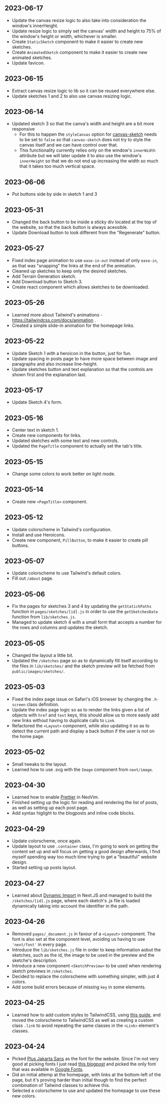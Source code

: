 ## 2023-06-17

* Update the canvas resize logic to also take into consideration the window's innerHeight.
* Update resize logic to simply set the canvas' width and height to 75% of the window's height or width, whichever is smaller.
* Create `StaticSketch` component to make it easier to create new sketches.
* Create `AnimatedSketch` component to make it easier to create new animated sketches.
* Update favicon.

## 2023-06-15

* Extract canvas resize logic to lib so it can be reused everywhere else.
* Update sketches 1 and 2 to also use canvas resizing logic.

## 2023-06-14

* Updated sketch 3 so that the canva's width and height are a bit more responsive
    * For this to happen the `styleCanvas` option for [canvas-sketch](https://github.com/mattdesl/canvas-sketch/blob/master/docs/api.md#size-settings) needs to 
      be set to `false` so that `canvas-sketch` does not try to style the canvas itself and we can have control over that.
    * This functionality currently relies only on the window's `innerWidth` attribute but we will later update it to also use the window's `innerHeight` so that we 
      do not end up increasing the width so much that it takes too much vertical space.

## 2023-06-06

* Put buttons side by side in sketch 1 and 3

## 2023-05-31

* Changed the back button to be inside a sticky div located at the top of the website, so that the back button is always acessible.
* Update Download button to look different from the "Regenerate" button.

## 2023-05-27

* Fixed index page animation to use `ease-in-out` instead of only `ease-in`, as that was "snapping" the links at the end of the animation.
* Cleaned up sketches to keep only the desired sketches.
* Add Terrain Generation sketch.
* Add Download button to Sketch 3.
* Create react component which allows sketches to be downloaded.

## 2023-05-26

* Learned more about Tailwind's animations - https://tailwindcss.com/docs/animation .
* Created a simple slide-in animation for the homepage links.

## 2023-05-22

* Update Sketch 1 with a heroicon in the button, just for fun.
* Update spacing in posts page to have more space between image and paragraphs and also increase line-height.
* Update sketches button and text explanation so that the controls are shown first and the explanation last.

## 2023-05-17

* Update Sketch 4's form.

## 2023-05-16

* Center text in sketch 1.
* Create new components for links.
* Updated sketches with some text and new controls.
* Updated the `PageTitle` component to actually set the tab's title.

## 2023-05-15

* Change some colors to work better on light mode.

## 2023-05-14

* Create new `<PageTitle>` component.

## 2023-05-12

* Update colorscheme in Tailwind's configuration.
* Install and use Heroicons.
* Create new component, `PillButton`, to make it easier to create pill buttons.

## 2023-05-07

* Update colorscheme to use Tailwind's default colors.
* Fill out `/about` page.

## 2023-05-06

* Fix the pages for sketches 3 and 4 by updating the `getStatichPaths` function in `pages/sketches/[id].js` in order to use the `getSketchesData` function from `lib/sketches.js`.
* Managed to update sketch 4 with a small form that accepts a number for the rows and columns and updates the sketch.

## 2023-05-05

* Changed the layout a little bit.
* Updated the `/sketches` page so as to dynamically fill itself according to the files in `lib/sketches/` and the sketch
  preview will be fetched from `public/images/sketches/`.

## 2023-05-03

* Fixed the index page issue on Safari's iOS browser by changing the `.h-screen` class definition.
* Update the index page logic so as to render the links given a list of objects with `href` and `text` keys, this should allow us to more easily add new links without having to duplicate calls to `Link`.
* Refactored the `<Layout>` component, while also updating it so as to detect the current path and display a back button
  if the user is not on the home page.

## 2023-05-02

* Small tweaks to the layout. 
* Learned how to use .svg with the `Image` component from `next/image`.

## 2023-04-30

* Learned how to enable [Prettier](https://prettier.io) in NeoVim.
* Finished setting up the logic for reading and rendering the list of posts, as well as setting up each post page.
* Add syntax higlight to the blogposts and inline code blocks.

## 2023-04-29

* Update colorscheme, once again.
* Update layout to use `.container` class, I'm going to work on getting the content set up and will focus on getting a
	good design afterwards, I find myself spending way too much time trying to get a "beautiful" website design.
* Started setting up posts layout.

## 2023-04-27

* Learned about [Dynamic Import](https://nextjs.org/docs/advanced-features/dynamic-import) in Next.JS and managed
	to build the `/sketches/[id].js` page, where each sketch's .js file is loaded dynamically taking into account
	the identifier in the path.

## 2023-04-26

* Removed `pages/_document.js` in favour of a `<Layout>` component. The font is also set at the component level,
	avoiding us having to use `'next/font'` in every page.
* Introduce the `lib/sketches.js` file in order to keep information aobut the sketches, such as the id, the image
	to be used in the preview and the sketche's description.
* Introduce a new component `<SketchPreview>` to be used when rendering sketch previews in `/sketches`.
* Decided to replace the colorscheme with something simpler, with just 4 colors.
* Add some build errors because of missing `key` in some elements.

## 2023-04-25

* Learned how to add custom styles to TailwindCSS, using [this
	guide](https://tailwindcss.com/docs/adding-custom-styles), and moved the colorscheme to TailwindCSS as well as
	creating a custom class `.link` to avoid repeating the same classes in the `<Link>` element's classes.

## 2023-04-24

* Picked [Plus Jakarta Sans](https://fonts.google.com/specimen/Plus+Jakarta+Sans?query=Jakarta) as the font for the
	website. Since I'm not very good at picking fonts I just read [this
	blogpost](https://www.creativeboom.com/resources/top-40-fonts-in-2023/) and picked the only font that was available in
	[Google Fonts](https://fonts.google.com/).
* Did an initial attemp at the homepage, with links at the bottom-left of the page, but it's proving harder than initial
	though to find the perfect combination of Tailwind classes to achieve this.
* Selected a colorscheme to use and updated the homepage to use these new colors.
